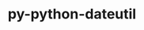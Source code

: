 ---
title: "py-python-dateutil"
layout: cache
categories: [package, develop-2024-05-05]
meta: {"versions": ["2.8.2"], "compilers": ["apple-clang@=15.0.0", "gcc@=11.4.0"], "oss": ["ubuntu22.04", "ventura"], "platforms": ["darwin", "linux"], "targets": ["aarch64", "neoverse_v1", "x86_64_v3"], "stacks": ["e4s", "e4s-neoverse_v1", "e4s-rocm-external", "ml-darwin-aarch64-mps", "root"], "num_specs": 9, "num_specs_by_stack": {"root": 9, "e4s": 5, "ml-darwin-aarch64-mps": 1, "e4s-neoverse_v1": 2, "e4s-rocm-external": 1}}
spec_details: [{"hash": "lgptzltftomuamevjxjzjcm2qk4qu5fn", "compiler": "gcc@=11.4.0", "versions": ["2.8.2"], "os": "ubuntu22.04", "platform": "linux", "target": "x86_64_v3", "variants": ["build_system=python_pip"], "stacks": ["root", "e4s"], "size": "-", "tarball": "https://binaries.spack.io/releases/develop-2024-05-05/build_cache/linux-ubuntu22.04-x86_64_v3/gcc-11.4.0/py-python-dateutil-2.8.2/linux-ubuntu22.04-x86_64_v3-gcc-11.4.0-py-python-dateutil-2.8.2-lgptzltftomuamevjxjzjcm2qk4qu5fn.spack"}, {"hash": "ani5oq4ifpwvhkakthm5zp7jg3jjnld6", "compiler": "apple-clang@=15.0.0", "versions": ["2.8.2"], "os": "ventura", "platform": "darwin", "target": "aarch64", "variants": ["build_system=python_pip"], "stacks": ["ml-darwin-aarch64-mps", "root"], "size": "-", "tarball": "https://binaries.spack.io/releases/develop-2024-05-05/build_cache/darwin-ventura-aarch64/apple-clang-15.0.0/py-python-dateutil-2.8.2/darwin-ventura-aarch64-apple-clang-15.0.0-py-python-dateutil-2.8.2-ani5oq4ifpwvhkakthm5zp7jg3jjnld6.spack"}, {"hash": "dasn3ciynzzhrvked7hpghcujcehqk5d", "compiler": "gcc@=11.4.0", "versions": ["2.8.2"], "os": "ubuntu22.04", "platform": "linux", "target": "x86_64_v3", "variants": ["build_system=python_pip"], "stacks": ["root", "e4s"], "size": "-", "tarball": "https://binaries.spack.io/releases/develop-2024-05-05/build_cache/linux-ubuntu22.04-x86_64_v3/gcc-11.4.0/py-python-dateutil-2.8.2/linux-ubuntu22.04-x86_64_v3-gcc-11.4.0-py-python-dateutil-2.8.2-dasn3ciynzzhrvked7hpghcujcehqk5d.spack"}, {"hash": "thqnxgruaqphjnp36xtkhnpffd4zk5d6", "compiler": "gcc@=11.4.0", "versions": ["2.8.2"], "os": "ubuntu22.04", "platform": "linux", "target": "neoverse_v1", "variants": ["build_system=python_pip"], "stacks": ["root", "e4s-neoverse_v1"], "size": "-", "tarball": "https://binaries.spack.io/releases/develop-2024-05-05/build_cache/linux-ubuntu22.04-neoverse_v1/gcc-11.4.0/py-python-dateutil-2.8.2/linux-ubuntu22.04-neoverse_v1-gcc-11.4.0-py-python-dateutil-2.8.2-thqnxgruaqphjnp36xtkhnpffd4zk5d6.spack"}, {"hash": "a7sqyjovbdh26qyglpqiu37njs47tuha", "compiler": "gcc@=11.4.0", "versions": ["2.8.2"], "os": "ubuntu22.04", "platform": "linux", "target": "neoverse_v1", "variants": ["build_system=python_pip"], "stacks": ["root", "e4s-neoverse_v1"], "size": "-", "tarball": "https://binaries.spack.io/releases/develop-2024-05-05/build_cache/linux-ubuntu22.04-neoverse_v1/gcc-11.4.0/py-python-dateutil-2.8.2/linux-ubuntu22.04-neoverse_v1-gcc-11.4.0-py-python-dateutil-2.8.2-a7sqyjovbdh26qyglpqiu37njs47tuha.spack"}, {"hash": "7e7j6a7vhwe7iooevupmh5lk5zhrq42g", "compiler": "gcc@=11.4.0", "versions": ["2.8.2"], "os": "ubuntu22.04", "platform": "linux", "target": "x86_64_v3", "variants": ["build_system=python_pip"], "stacks": ["root", "e4s"], "size": "-", "tarball": "https://binaries.spack.io/releases/develop-2024-05-05/build_cache/linux-ubuntu22.04-x86_64_v3/gcc-11.4.0/py-python-dateutil-2.8.2/linux-ubuntu22.04-x86_64_v3-gcc-11.4.0-py-python-dateutil-2.8.2-7e7j6a7vhwe7iooevupmh5lk5zhrq42g.spack"}, {"hash": "b62bxeprkorpcb4t6vmm467bw2pxvbfk", "compiler": "gcc@=11.4.0", "versions": ["2.8.2"], "os": "ubuntu22.04", "platform": "linux", "target": "x86_64_v3", "variants": ["build_system=python_pip"], "stacks": ["root", "e4s"], "size": "-", "tarball": "https://binaries.spack.io/releases/develop-2024-05-05/build_cache/linux-ubuntu22.04-x86_64_v3/gcc-11.4.0/py-python-dateutil-2.8.2/linux-ubuntu22.04-x86_64_v3-gcc-11.4.0-py-python-dateutil-2.8.2-b62bxeprkorpcb4t6vmm467bw2pxvbfk.spack"}, {"hash": "6vgjefcopxiosfykyslf4qhmnmqf2hem", "compiler": "gcc@=11.4.0", "versions": ["2.8.2"], "os": "ubuntu22.04", "platform": "linux", "target": "x86_64_v3", "variants": ["build_system=python_pip"], "stacks": ["root", "e4s"], "size": "-", "tarball": "https://binaries.spack.io/releases/develop-2024-05-05/build_cache/linux-ubuntu22.04-x86_64_v3/gcc-11.4.0/py-python-dateutil-2.8.2/linux-ubuntu22.04-x86_64_v3-gcc-11.4.0-py-python-dateutil-2.8.2-6vgjefcopxiosfykyslf4qhmnmqf2hem.spack"}, {"hash": "kqrxptpnruv5qo7ufjec5tkoignmfyq4", "compiler": "gcc@=11.4.0", "versions": ["2.8.2"], "os": "ubuntu22.04", "platform": "linux", "target": "x86_64_v3", "variants": ["build_system=python_pip"], "stacks": ["root", "e4s-rocm-external"], "size": "-", "tarball": "https://binaries.spack.io/releases/develop-2024-05-05/build_cache/linux-ubuntu22.04-x86_64_v3/gcc-11.4.0/py-python-dateutil-2.8.2/linux-ubuntu22.04-x86_64_v3-gcc-11.4.0-py-python-dateutil-2.8.2-kqrxptpnruv5qo7ufjec5tkoignmfyq4.spack"}]
---